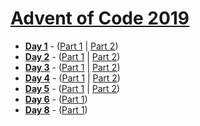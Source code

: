 # [Advent of Code 2019](https://adventofcode.com/2019)

- [**Day 1**](https://adventofcode.com/2019/day/1) - ([Part 1](day01/part1.py) | [Part 2](day01/part2.py))
- [**Day 2**](https://adventofcode.com/2019/day/2) - ([Part 1](day02/part1.py) | [Part 2](day02/part2.py))
- [**Day 3**](https://adventofcode.com/2019/day/3) - ([Part 1](day03/part1.py) | [Part 2](day03/part2.py))
- [**Day 4**](https://adventofcode.com/2019/day/4) - ([Part 1](day04/part1.py) | [Part 2](day04/part2.py))
- [**Day 5**](https://adventofcode.com/2019/day/5) - ([Part 1](day05/part1.py) | [Part 2](day05/part2.py))
- [**Day 6**](https://adventofcode.com/2019/day/6) - ([Part 1](day06/part1.py))
- [**Day 8**](https://adventofcode.com/2019/day/8) - ([Part 1](day08/part1.py))
